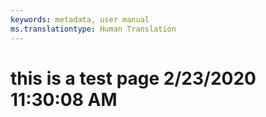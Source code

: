 ```yaml
---
keywords: metadata, user manual
ms.translationtype: Human Translation
---
```

# this is a test page 2/23/2020 11:30:08 AM